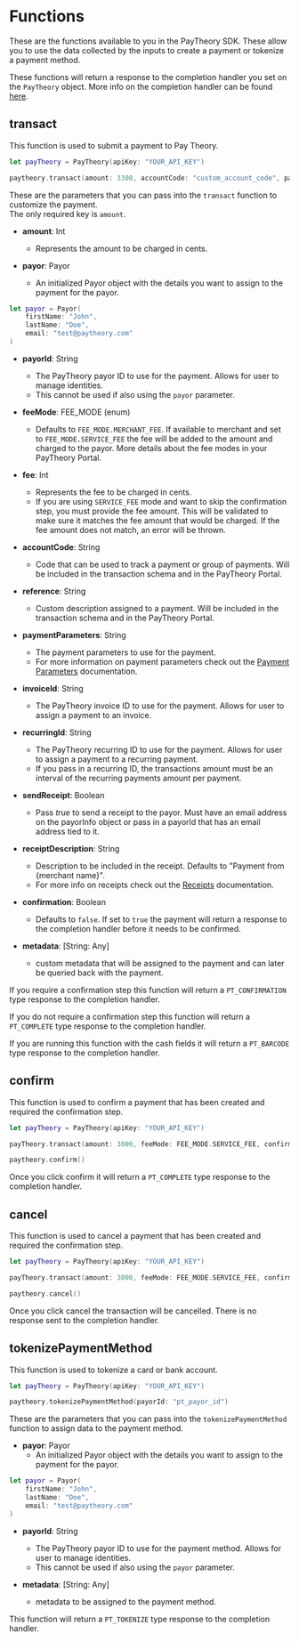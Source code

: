 # Functions

These are the functions available to you in the PayTheory SDK. These allow you to use the data collected by the inputs to create a payment or tokenize a payment method.

These functions will return a response to the completion handler you set on the `PayTheory` object. More info on the completion handler can be found [here](/apple/completion_handler).

## transact

This function is used to submit a payment to Pay Theory.

```swift
let payTheory = PayTheory(apiKey: "YOUR_API_KEY")

paytheory.transact(amount: 3300, accountCode: "custom_account_code", payorId: "pt_payor_id", ...)
```

These are the parameters that you can pass into the `transact` function to customize the payment.  
The only required key is `amount`.

* **amount**: Int
    * Represents the amount to be charged in cents.


* **payor**: Payor
    * An initialized Payor object with the details you want to assign to the payment for the payor.

```swift
let payor = Payor(
    firstName: "John",
    lastName: "Doe",
    email: "test@paytheory.com"
)
```


* **payorId**: String
    * The PayTheory payor ID to use for the payment. Allows for user to manage identities.
    * This cannot be used if also using the `payor` parameter.


* **feeMode**: FEE_MODE (enum)
    * Defaults to `FEE_MODE.MERCHANT_FEE`. If available to merchant and set to `FEE_MODE.SERVICE_FEE` the fee will be added to the amount and charged to the payor. More details about the fee modes in your PayTheory Portal.


* **fee**: Int
    * Represents the fee to be charged in cents.
    * If you are using `SERVICE_FEE` mode and want to skip the confirmation step, you must provide the fee amount. This will be validated to make sure it matches the fee amount that would be charged. If the fee amount does not match, an error will be thrown.


* **accountCode**: String
    * Code that can be used to track a payment or group of payments. Will be included in the transaction schema and in the PayTheory Portal.


* **reference**: String
    * Custom description assigned to a payment. Will be included in the transaction schema and in the PayTheory Portal.


* **paymentParameters**: String
    * The payment parameters to use for the payment.
    * For more information on payment parameters check out the [Payment Parameters](/overview/payment_parameters) documentation.


* **invoiceId**: String
    * The PayTheory invoice ID to use for the payment. Allows for user to assign a payment to an invoice.


* **recurringId**: String
    * The PayTheory recurring ID to use for the payment. Allows for user to assign a payment to a recurring payment.
    * If you pass in a recurring ID, the transactions amount must be an interval of the recurring payments amount per payment.


* **sendReceipt**: Boolean
    * Pass *true* to send a receipt to the payor. Must have an email address on the payorInfo object or pass in a payorId that has an email address tied to it.


* **receiptDescription**: String
    * Description to be included in the receipt. Defaults to "Payment from {merchant name}".
    * For more info on receipts check out the [Receipts](/overview/email_receipts) documentation.


* **confirmation**: Boolean
    * Defaults to `false`. If set to `true` the payment will return a response to the completion handler before it needs to be confirmed.

    
* **metadata**: [String: Any]
    * custom metadata that will be assigned to the payment and can later be queried back with the payment.


If you require a confirmation step this function will return a `PT_CONFIRMATION` type response to the completion handler.

If you do not require a confirmation step this function will return a `PT_COMPLETE` type response to the completion handler.

If you are running this function with the cash fields it will return a `PT_BARCODE` type response to the completion handler.


## confirm

This function is used to confirm a payment that has been created and required the confirmation step.

```swift
let payTheory = PayTheory(apiKey: "YOUR_API_KEY")

payTheory.transact(amount: 3000, feeMode: FEE_MODE.SERVICE_FEE, confirmation: true)

paytheory.confirm()
```

Once you click confirm it will return a `PT_COMPLETE` type response to the completion handler. 


## cancel

This function is used to cancel a payment that has been created and required the confirmation step.

```swift
let payTheory = PayTheory(apiKey: "YOUR_API_KEY")

payTheory.transact(amount: 3000, feeMode: FEE_MODE.SERVICE_FEE, confirmation: true)

paytheory.cancel()
```

Once you click cancel the transaction will be cancelled. There is no response sent to the completion handler.


## tokenizePaymentMethod

This function is used to tokenize a card or bank account.

```swift
let payTheory = PayTheory(apiKey: "YOUR_API_KEY")

paytheory.tokenizePaymentMethod(payorId: "pt_payor_id")
```

These are the parameters that you can pass into the `tokenizePaymentMethod` function to assign data to the payment method.

* **payor**: Payor
  * An initialized Payor object with the details you want to assign to the payment for the payor.

```swift
let payor = Payor(
    firstName: "John",
    lastName: "Doe",
    email: "test@paytheory.com"
)
```


* **payorId**: String
    * The PayTheory payor ID to use for the payment method. Allows for user to manage identities.
    * This cannot be used if also using the `payor` parameter.


* **metadata**: [String: Any]
    * metadata to be assigned to the payment method.


This function will return a `PT_TOKENIZE` type response to the completion handler.